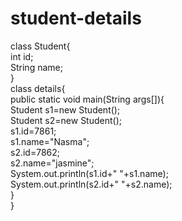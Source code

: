 # student-details
class Student{  
 int id;  
 String name;  
}  
class details{  
 public static void main(String args[]){  
  Student s1=new Student();  
  Student s2=new Student();   
  s1.id=7861;  
  s1.name="Nasma";  
  s2.id=7862;  
  s2.name="jasmine";  
  System.out.println(s1.id+" "+s1.name);  
  System.out.println(s2.id+" "+s2.name);  
 }  
}  
